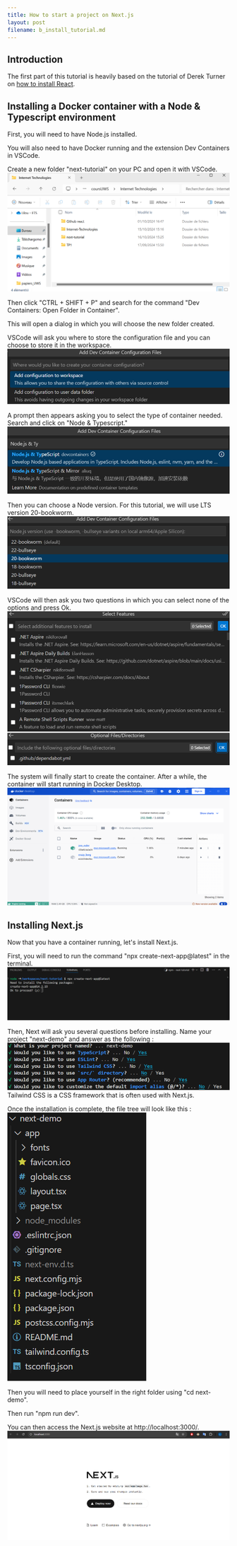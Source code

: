 ```yaml
---
title: How to start a project on Next.js
layout: post
filename: b_install_tutorial.md
--- 
```


## Introduction

The first part of this tutorial is heavily based on the tutorial of Derek Turner on [how to install React](https://derekturner.github.io/IT-docs-24/#/Block_REACT/section_5/reactDevelopment1?id=dockervite-client-side-app).

## Installing a Docker container with a Node & Typescript environment

First, you will need to have Node.js installed.

You will also need to have Docker running and the extension Dev Containers in VSCode.

Create a new folder "next-tutorial" on your PC and open it with VSCode.
![](/docs/assets/images/create-folder.png)

Then click "CTRL + SHIFT + P" and search for the command "Dev Containers: Open Folder in Container".

This will open a dialog in which you will choose the new folder created.

VSCode will ask you where to store the configuration file and you can choose to store it in the workspace.
![](/docs/assets/images/add-config-workspace.png)

A prompt then appears asking you to select the type of container needed. Search and click on "Node & Typescript."
![](/docs/assets/images/choose-environement.png)

Then you can choose a Node version. For this tutorial, we will use LTS version 20-bookworm.
![](/docs/assets/images/choose-node-version.png)

VSCode will then ask you two questions in which you can select none of the options and press Ok.
![](/docs/assets/images/no-option-1.png)
![](/docs/assets/images/no-option-2.png)

The system will finally start to create the container.
After a while, the container will start running in Docker Desktop.
![](/docs/assets/images/docker-container-running.png)




## Installing Next.js

Now that you have a container running, let's install Next.js.

First, you will need to run the command "npx create-next-app@latest" in the terminal.
![](/docs/assets/images/press-y-to-install.png)

Then, Next will ask you several questions before installing. Name your project "next-demo" and answer as the following :
![](/docs/assets/images/questions-asked.png)
Tailwind CSS is a CSS framework that is often used with Next.js.

Once the installation is complete, the file tree will look like this :
![](/docs/assets/images/file-tree-next.png)

Then you will need to place yourself in the right folder using "cd next-demo".

Then run "npm run dev".

You can then access the Next.js website at http://localhost:3000/.
![](/docs/assets/images/next-website.png)